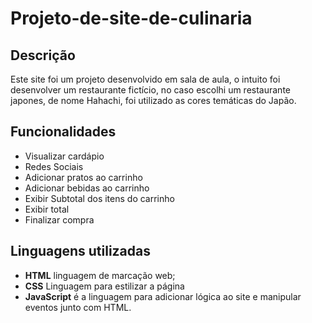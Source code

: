 # Projeto-de-site-de-culinaria
 
## Descrição
Este site foi um projeto desenvolvido em sala de aula, o intuito foi desenvolver um restaurante fictício, no caso escolhi um restaurante japones, de nome Hahachi, foi utilizado as cores temáticas do Japão.

## Funcionalidades 

- Visualizar cardápio
- Redes Sociais 
- Adicionar pratos ao carrinho
- Adicionar bebidas ao carrinho
- Exibir Subtotal dos itens do carrinho
- Exibir total
- Finalizar compra

## Linguagens utilizadas 

- **HTML**  linguagem de marcação web;
- **CSS** Linguagem para estilizar a página 
- **JavaScript** é a linguagem para adicionar lógica ao site e manipular eventos junto com HTML.
 

